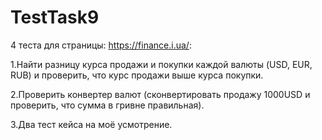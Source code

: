 # TestTask9
 4 теста для страницы: https://finance.i.ua/:
  <p>1.Найти разницу курса продажи и покупки каждой валюты (USD, EUR, RUB) и проверить, что курс продажи выше курса покупки.</p>
  <p>2.Проверить конвертер валют (сконвертировать продажу 1000USD и проверить, что сумма в гривне правильная).</p>
  <p>3.Два тест кейса на моё усмотрение.</p>

